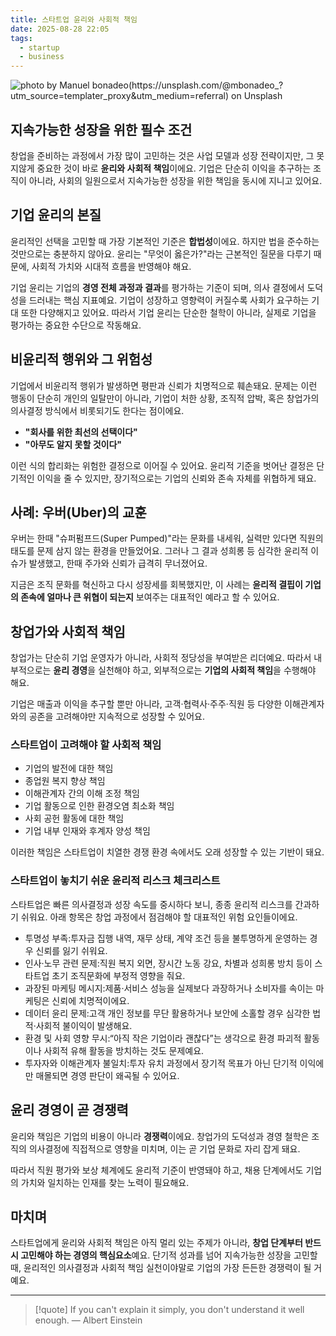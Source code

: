 ```yaml
---
title: 스타트업 윤리와 사회적 책임
date: 2025-08-28 22:05
tags:
  - startup
  - business
---
```


![photo by Manuel bonadeo(https://unsplash.com/@mbonadeo_?utm_source=templater_proxy&utm_medium=referral) on Unsplash](https://images.unsplash.com/photo-1647604466805-ab6bec116fdb?crop=entropy&cs=srgb&fm=jpg&ixid=M3w2NDU1OTF8MHwxfHJhbmRvbXx8fHx8fHx8fDE3NTYzODYzMDZ8&ixlib=rb-4.1.0&q=85&w=800&h=460)

## 지속가능한 성장을 위한 필수 조건

창업을 준비하는 과정에서 가장 많이 고민하는 것은 사업 모델과 성장 전략이지만, 그 못지않게 중요한 것이 바로 **윤리와 사회적 책임**이에요. 기업은 단순히 이익을 추구하는 조직이 아니라, 사회의 일원으로서 지속가능한 성장을 위한 책임을 동시에 지니고 있어요.

## 기업 윤리의 본질

윤리적인 선택을 고민할 때 가장 기본적인 기준은 **합법성**이에요. 하지만 법을 준수하는 것만으로는 충분하지 않아요. 윤리는 "무엇이 옳은가?"라는 근본적인 질문을 다루기 때문에, 사회적 가치와 시대적 흐름을 반영해야 해요.

기업 윤리는 기업의 **경영 전체 과정과 결과**를 평가하는 기준이 되며, 의사 결정에서 도덕성을 드러내는 핵심 지표예요. 기업이 성장하고 영향력이 커질수록 사회가 요구하는 기대 또한 다양해지고 있어요. 따라서 기업 윤리는 단순한 철학이 아니라, 실제로 기업을 평가하는 중요한 수단으로 작동해요.

## 비윤리적 행위와 그 위험성

기업에서 비윤리적 행위가 발생하면 평판과 신뢰가 치명적으로 훼손돼요. 문제는 이런 행동이 단순히 개인의 일탈만이 아니라, 기업이 처한 상황, 조직적 압박, 혹은 창업가의 의사결정 방식에서 비롯되기도 한다는 점이에요.

- **"회사를 위한 최선의 선택이다"**
- **"아무도 알지 못할 것이다"**

이런 식의 합리화는 위험한 결정으로 이어질 수 있어요. 윤리적 기준을 벗어난 결정은 단기적인 이익을 줄 수 있지만, 장기적으로는 기업의 신뢰와 존속 자체를 위협하게 돼요.

## 사례: 우버(Uber)의 교훈

우버는 한때 "슈퍼펌프드(Super Pumped)"라는 문화를 내세워, 실력만 있다면 직원의 태도를 문제 삼지 않는 환경을 만들었어요. 그러나 그 결과 성희롱 등 심각한 윤리적 이슈가 발생했고, 한때 주가와 신뢰가 급격히 무너졌어요.

지금은 조직 문화를 혁신하고 다시 성장세를 회복했지만, 이 사례는 **윤리적 결핍이 기업의 존속에 얼마나 큰 위협이 되는지** 보여주는 대표적인 예라고 할 수 있어요.

## 창업가와 사회적 책임

창업가는 단순히 기업 운영자가 아니라, 사회적 정당성을 부여받은 리더예요.
따라서 내부적으로는 **윤리 경영**을 실천해야 하고, 외부적으로는 **기업의 사회적 책임**을 수행해야 해요.

기업은 매출과 이익을 추구할 뿐만 아니라, 고객·협력사·주주·직원 등 다양한 이해관계자와의 공존을 고려해야만 지속적으로 성장할 수 있어요.

### 스타트업이 고려해야 할 사회적 책임

- 기업의 발전에 대한 책임
- 종업원 복지 향상 책임
- 이해관계자 간의 이해 조정 책임
- 기업 활동으로 인한 환경오염 최소화 책임
- 사회 공헌 활동에 대한 책임
- 기업 내부 인재와 후계자 양성 책임

이러한 책임은 스타트업이 치열한 경쟁 환경 속에서도 오래 성장할 수 있는 기반이 돼요.

### 스타트업이 놓치기 쉬운 윤리적 리스크 체크리스트

스타트업은 빠른 의사결정과 성장 속도를 중시하다 보니, 종종 윤리적 리스크를 간과하기 쉬워요. 아래 항목은 창업 과정에서 점검해야 할 대표적인 위험 요인들이에요.

- 투명성 부족:투자금 집행 내역, 재무 상태, 계약 조건 등을 불투명하게 운영하는 경우 신뢰를 잃기 쉬워요.
- 인사·노무 관련 문제:직원 복지 외면, 장시간 노동 강요, 차별과 성희롱 방치 등이 스타트업 초기 조직문화에 부정적 영향을 줘요.
- 과장된 마케팅 메시지:제품·서비스 성능을 실제보다 과장하거나 소비자를 속이는 마케팅은 신뢰에 치명적이에요.
- 데이터 윤리 문제:고객 개인 정보를 무단 활용하거나 보안에 소홀할 경우 심각한 법적·사회적 불이익이 발생해요.
- 환경 및 사회 영향 무시:“아직 작은 기업이라 괜찮다”는 생각으로 환경 파괴적 활동이나 사회적 유해 활동을 방치하는 것도 문제예요.
- 투자자와 이해관계자 불일치:투자 유치 과정에서 장기적 목표가 아닌 단기적 이익에만 매몰되면 경영 판단이 왜곡될 수 있어요.

## 윤리 경영이 곧 경쟁력

윤리와 책임은 기업의 비용이 아니라 **경쟁력**이에요. 창업가의 도덕성과 경영 철학은 조직의 의사결정에 직접적으로 영향을 미치며, 이는 곧 기업 문화로 자리 잡게 돼요.

따라서 직원 평가와 보상 체계에도 윤리적 기준이 반영돼야 하고, 채용 단계에서도 기업의 가치와 일치하는 인재를 찾는 노력이 필요해요.

## 마치며

스타트업에게 윤리와 사회적 책임은 아직 멀리 있는 주제가 아니라, **창업 단계부터 반드시 고민해야 하는 경영의 핵심요소**예요. 단기적 성과를 넘어 지속가능한 성장을 고민할 때, 윤리적인 의사결정과 사회적 책임 실천이야말로 기업의 가장 든든한 경쟁력이 될 거예요.

---

> [!quote] If you can't explain it simply, you don't understand it well enough.
> — Albert Einstein
